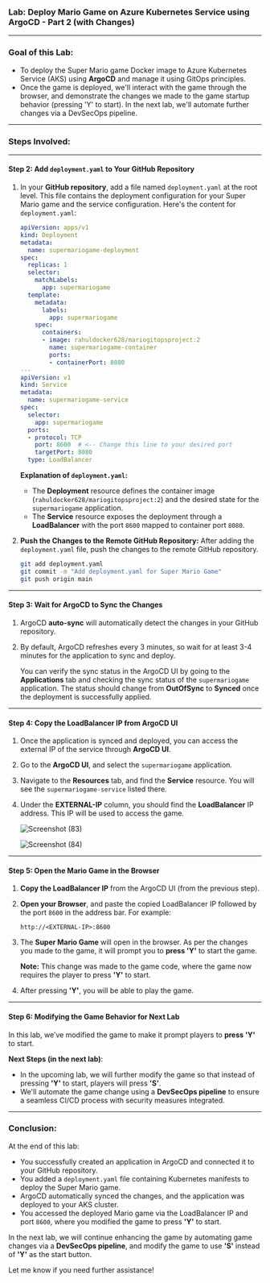
### **Lab: Deploy Mario Game on Azure Kubernetes Service using ArgoCD - Part 2 (with Changes)**

---

### **Goal of this Lab:**
- To deploy the Super Mario game Docker image to Azure Kubernetes Service (AKS) using **ArgoCD** and manage it using GitOps principles.
- Once the game is deployed, we'll interact with the game through the browser, and demonstrate the changes we made to the game startup behavior (pressing 'Y' to start). In the next lab, we'll automate further changes via a DevSecOps pipeline.

---

### **Steps Involved:**

---

#### **Step 2: Add `deployment.yaml` to Your GitHub Repository**

1. In your **GitHub repository**, add a file named `deployment.yaml` at the root level. This file contains the deployment configuration for your Super Mario game and the service configuration. Here's the content for `deployment.yaml`:

   ```yaml
   apiVersion: apps/v1
   kind: Deployment
   metadata:
     name: supermariogame-deployment
   spec:
     replicas: 1
     selector:
       matchLabels:
         app: supermariogame
     template:
       metadata:
         labels:
           app: supermariogame
       spec:
         containers:
         - image: rahuldocker628/mariogitopsproject:2
           name: supermariogame-container
           ports:
           - containerPort: 8080
   ---
   apiVersion: v1
   kind: Service
   metadata:
     name: supermariogame-service
   spec:
     selector:
       app: supermariogame
     ports:
     - protocol: TCP
       port: 8600  # <-- Change this line to your desired port
       targetPort: 8080
     type: LoadBalancer
   ```

   **Explanation of `deployment.yaml`:**
   - The **Deployment** resource defines the container image (`rahuldocker628/mariogitopsproject:2`) and the desired state for the `supermariogame` application.
   - The **Service** resource exposes the deployment through a **LoadBalancer** with the port `8600` mapped to container port `8080`.

2. **Push the Changes to the Remote GitHub Repository:**
   After adding the `deployment.yaml` file, push the changes to the remote GitHub repository.

   ```bash
   git add deployment.yaml
   git commit -m "Add deployment.yaml for Super Mario Game"
   git push origin main
   ```

---

#### **Step 3: Wait for ArgoCD to Sync the Changes**

1. ArgoCD **auto-sync** will automatically detect the changes in your GitHub repository.
2. By default, ArgoCD refreshes every 3 minutes, so wait for at least 3-4 minutes for the application to sync and deploy.

   You can verify the sync status in the ArgoCD UI by going to the **Applications** tab and checking the sync status of the `supermariogame` application. The status should change from **OutOfSync** to **Synced** once the deployment is successfully applied.

---

#### **Step 4: Copy the LoadBalancer IP from ArgoCD UI**

1. Once the application is synced and deployed, you can access the external IP of the service through **ArgoCD UI**.
   
2. Go to the **ArgoCD UI**, and select the `supermariogame` application.

3. Navigate to the **Resources** tab, and find the **Service** resource. You will see the `supermariogame-service` listed there.

4. Under the **EXTERNAL-IP** column, you should find the **LoadBalancer** IP address. This IP will be used to access the game.

   ![Screenshot (83)](https://github.com/user-attachments/assets/41753acf-f78c-41d9-8f99-68cdf9c4dd12)

   
   ![Screenshot (84)](https://github.com/user-attachments/assets/7193e2ac-cace-4920-b98b-39dfc1b2fc15)



---

#### **Step 5: Open the Mario Game in the Browser**

1. **Copy the LoadBalancer IP** from the ArgoCD UI (from the previous step).
   
2. **Open your Browser**, and paste the copied LoadBalancer IP followed by the port `8600` in the address bar. For example:

   ```
   http://<EXTERNAL-IP>:8600
   ```

3. The **Super Mario Game** will open in the browser. As per the changes you made to the game, it will prompt you to **press 'Y'** to start the game.

   **Note:** This change was made to the game code, where the game now requires the player to press **'Y'** to start.

4. After pressing **'Y'**, you will be able to play the game.

---

#### **Step 6: Modifying the Game Behavior for Next Lab**

In this lab, we’ve modified the game to make it prompt players to **press 'Y'** to start. 

**Next Steps (in the next lab)**:
- In the upcoming lab, we will further modify the game so that instead of pressing **'Y'** to start, players will press **'S'**.
- We'll automate the game change using a **DevSecOps pipeline** to ensure a seamless CI/CD process with security measures integrated.

---

### **Conclusion:**

At the end of this lab:
- You successfully created an application in ArgoCD and connected it to your GitHub repository.
- You added a `deployment.yaml` file containing Kubernetes manifests to deploy the Super Mario game.
- ArgoCD automatically synced the changes, and the application was deployed to your AKS cluster.
- You accessed the deployed Mario game via the LoadBalancer IP and port `8600`, where you modified the game to press **'Y'** to start.

In the next lab, we will continue enhancing the game by automating game changes via a **DevSecOps pipeline**, and modify the game to use **'S'** instead of **'Y'** as the start button.

Let me know if you need further assistance!


